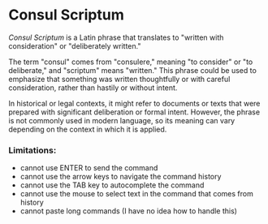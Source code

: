 # Consul Scriptum

*Consul Scriptum* is a Latin phrase that translates to "written with consideration" or "deliberately written." 

The term "consul" comes from "consulere," meaning "to consider" or "to deliberate," and "scriptum" means "written." This phrase could be used to emphasize that something was written thoughtfully or with careful consideration, rather than hastily or without intent.

In historical or legal contexts, it might refer to documents or texts that were prepared with significant deliberation or formal intent. However, the phrase is not commonly used in modern language, so its meaning can vary depending on the context in which it is applied.


### Limitations:
 - cannot use ENTER to send the command
 - cannot use the arrow keys to navigate the command history
 - cannot use the TAB key to autocomplete the command
 - cannot use the mouse to select text in the command that comes from history
 - cannot paste long commands (I have no idea how to handle this)
